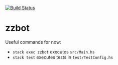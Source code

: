 [![Build Status](https://travis-ci.com/smelc/zzbot.svg?branch=master)](https://travis-ci.com/smelc/zzbot)

# zzbot

Useful commands for now:

* `stack exec zzbot` executes `src/Main.hs`
* `stack test` executes tests in `test/TestConfig.hs`
